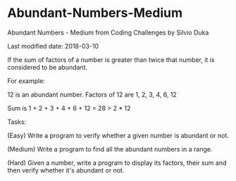# Abundant-Numbers-Medium
Abundant Numbers - Medium from Coding Challenges by Silvio Duka


Last modified date: 2018-03-10

If the sum of factors of a number is greater than twice that number, it is considered to be abundant. 

For example: 

12 is an abundant number. 
Factors of 12 are 1, 2, 3, 4, 6, 12 

Sum is 1 + 2 + 3 + 4 + 6 + 12 = 28 > 2 * 12 

Tasks: 

(Easy) Write a program to verify whether a given number is abundant or not. 

(Medium) Write a program to find all the abundant numbers in a range. 

(Hard) Given a number, write a program to display its factors, their sum and then verify whether it's abundant or not. 
